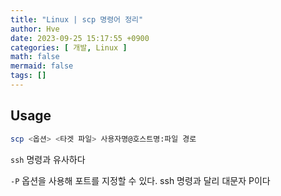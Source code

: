 ```yaml
---
title: "Linux | scp 명령어 정리"
author: Hve
date: 2023-09-25 15:17:55 +0900
categories: [ 개발, Linux ]
math: false
mermaid: false
tags: []
---
```


## Usage

```bash
scp <옵션> <타겟 파일> 사용자명@호스트명:파일 경로
```

`ssh` 명령과 유사하다

`-P` 옵션을 사용해 포트를 지정할 수 있다. ssh 명령과 달리 대문자 P이다


